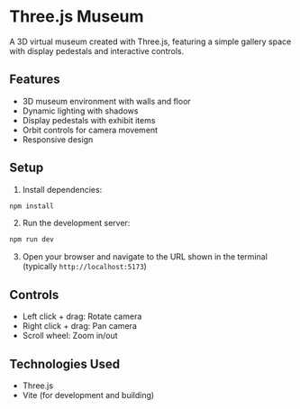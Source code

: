 # Three.js Museum

A 3D virtual museum created with Three.js, featuring a simple gallery space with display pedestals and interactive controls.

## Features

- 3D museum environment with walls and floor
- Dynamic lighting with shadows
- Display pedestals with exhibit items
- Orbit controls for camera movement
- Responsive design

## Setup

1. Install dependencies:
```bash
npm install
```

2. Run the development server:
```bash
npm run dev
```

3. Open your browser and navigate to the URL shown in the terminal (typically `http://localhost:5173`)

## Controls

- Left click + drag: Rotate camera
- Right click + drag: Pan camera
- Scroll wheel: Zoom in/out

## Technologies Used

- Three.js
- Vite (for development and building) 